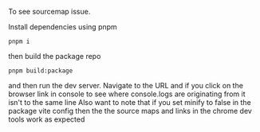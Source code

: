 To see sourcemap issue.

Install dependencies using pnpm

`pnpm i`

then build the package repo

`pnpm build:package`

and then run the dev server. Navigate to the URL and if you click on the browser link in console to see where console.logs are originating from it isn't to the same line
Also want to note that if you set minify to false in the package vite config then the the source maps and links in the chrome dev tools work as expected
